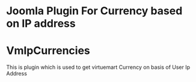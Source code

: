 # Joomla Plugin For Currency based on IP address
# VmIpCurrencies
This is plugin which is used to get virtuemart Currency on basis of User Ip Address
